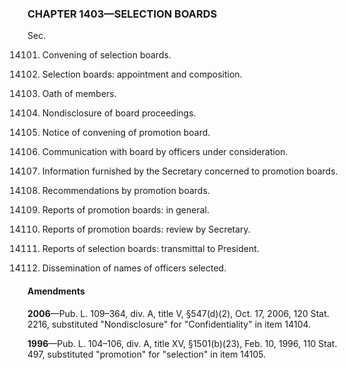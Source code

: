 ### **CHAPTER 1403—SELECTION BOARDS** ###

Sec.

14101. Convening of selection boards.

14102. Selection boards: appointment and composition.

14103. Oath of members.

14104. Nondisclosure of board proceedings.

14105. Notice of convening of promotion board.

14106. Communication with board by officers under consideration.

14107. Information furnished by the Secretary concerned to promotion boards.

14108. Recommendations by promotion boards.

14109. Reports of promotion boards: in general.

14110. Reports of promotion boards: review by Secretary.

14111. Reports of selection boards: transmittal to President.

14112. Dissemination of names of officers selected.

#### Amendments ####

**2006**—Pub. L. 109–364, div. A, title V, §547(d)(2), Oct. 17, 2006, 120 Stat. 2216, substituted "Nondisclosure" for "Confidentiality" in item 14104.

**1996**—Pub. L. 104–106, div. A, title XV, §1501(b)(23), Feb. 10, 1996, 110 Stat. 497, substituted "promotion" for "selection" in item 14105.